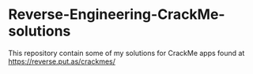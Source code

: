 # Reverse-Engineering-CrackMe-solutions
This repository contain some of my solutions for CrackMe apps found at https://reverse.put.as/crackmes/
